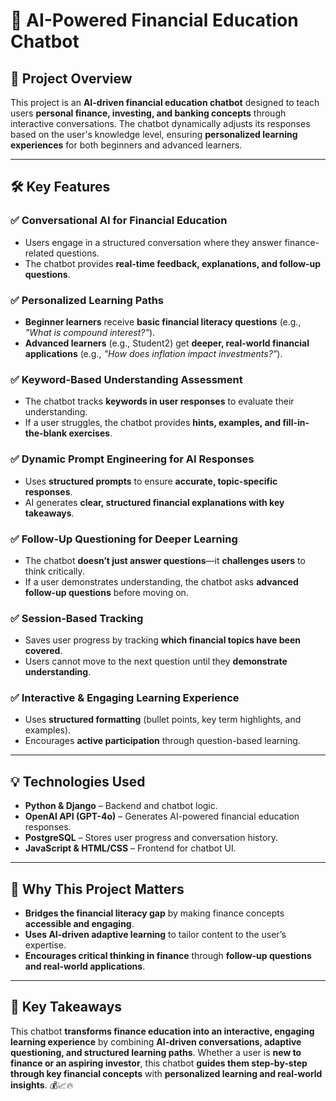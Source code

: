# 📌 AI-Powered Financial Education Chatbot  

## 🔹 Project Overview  
This project is an **AI-driven financial education chatbot** designed to teach users **personal finance, investing, and banking concepts** through interactive conversations. The chatbot dynamically adjusts its responses based on the user's knowledge level, ensuring **personalized learning experiences** for both beginners and advanced learners.  

---

## 🛠️ Key Features  

### ✅ Conversational AI for Financial Education  
- Users engage in a structured conversation where they answer finance-related questions.  
- The chatbot provides **real-time feedback, explanations, and follow-up questions**.  

### ✅ Personalized Learning Paths  
- **Beginner learners** receive **basic financial literacy questions** (e.g., *"What is compound interest?"*).  
- **Advanced learners** (e.g., Student2) get **deeper, real-world financial applications** (e.g., *"How does inflation impact investments?"*).  

### ✅ Keyword-Based Understanding Assessment  
- The chatbot tracks **keywords in user responses** to evaluate their understanding.  
- If a user struggles, the chatbot provides **hints, examples, and fill-in-the-blank exercises**.  

### ✅ Dynamic Prompt Engineering for AI Responses  
- Uses **structured prompts** to ensure **accurate, topic-specific responses**.  
- AI generates **clear, structured financial explanations with key takeaways**.  

### ✅ Follow-Up Questioning for Deeper Learning  
- The chatbot **doesn’t just answer questions**—it **challenges users** to think critically.  
- If a user demonstrates understanding, the chatbot asks **advanced follow-up questions** before moving on.  

### ✅ Session-Based Tracking  
- Saves user progress by tracking **which financial topics have been covered**.  
- Users cannot move to the next question until they **demonstrate understanding**.  

### ✅ Interactive & Engaging Learning Experience  
- Uses **structured formatting** (bullet points, key term highlights, and examples).  
- Encourages **active participation** through question-based learning.  

---

## 💡 Technologies Used  
- **Python & Django** – Backend and chatbot logic.  
- **OpenAI API (GPT-4o)** – Generates AI-powered financial education responses.  
- **PostgreSQL** – Stores user progress and conversation history.  
- **JavaScript & HTML/CSS** – Frontend for chatbot UI.  

---

## 🎯 Why This Project Matters  
- **Bridges the financial literacy gap** by making finance concepts **accessible and engaging**.  
- **Uses AI-driven adaptive learning** to tailor content to the user’s expertise.  
- **Encourages critical thinking in finance** through **follow-up questions and real-world applications**.  

---

## 🚀 Key Takeaways  
This chatbot **transforms finance education into an interactive, engaging learning experience** by combining **AI-driven conversations, adaptive questioning, and structured learning paths**. Whether a user is **new to finance or an aspiring investor**, this chatbot **guides them step-by-step through key financial concepts** with **personalized learning and real-world insights**. 💰📈🔥  

